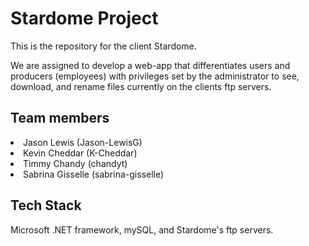 <h1>Stardome Project</h1>
<p>This is the repository for the client Stardome. </p>

<p>We are assigned to develop a web-app that differentiates users and 
producers (employees) with privileges set by the administrator to see, download, and rename files
currently on the clients ftp servers. </p>

<h2>Team members</h2>
<u1 class="task-list">
	<li>Jason Lewis (Jason-LewisG)</li>
	<li>Kevin Cheddar (K-Cheddar)</li>
	<li>Timmy Chandy (chandyt)</li>
	<li>Sabrina Gisselle (sabrina-gisselle)</li>	
</u1>
<h2>Tech Stack</h2>
<p>Microsoft .NET framework, mySQL, and Stardome's ftp servers.</p>
